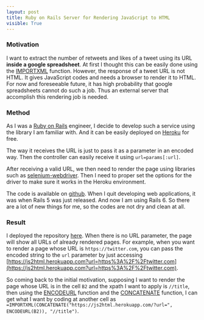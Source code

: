 ```yaml
---
layout: post
title: Ruby on Rails Server for Rendering JavaScript to HTML
visible: True
---
```


### Motivation
I want to extract the number of retweets and likes of a tweet using its URL **inside a google spreadsheet**.
At first I thought this can be easily done using the [IMPORTXML](https://support.google.com/docs/answer/3093342?hl=en) function.
However, the response of a tweet URL is not HTML.
It gives JavaScript codes and needs a browser to render it to HTML.
For now and foreseeable future,
it has high probability that google spreadsheets cannot do such a job.
Thus an external server that accomplish this rendering job is needed.

### Method
As I was a [Ruby on Rails](https://rubyonrails.org/) engineer, I decide to develop such a service using the library I am familiar with. And it can be easily deployed on [Heroku](https://www.heroku.com/) for free.

The way it receives the URL is just to pass it as a parameter in an encoded way.
Then the controller can easily receive it using `url=params[:url]`.

After receiving a valid URL, we then need to render the page using libraries such as [selenium-webdriver](https://github.com/SeleniumHQ/selenium/tree/master/rb).
Then I need to proper set the options for the driver to make sure it works in the Heroku environment.

The code is available on [github](https://github.com/zchenry/js2html).
When I quit developing web applications, it was when Rails 5 was just released.
And now I am using Rails 6.
So there are a lot of new things for me, so the codes are not dry and clean at all.

### Result
I deployed the repository [here](https://js2html.herokuapp.com/).
When there is no URL parameter,
the page will show all URLs of already rendered pages.
For example, when you want to render a page whose URL is `https://twitter.com`,
you can pass the encoded string to the `url` parameter by just accessing [https://js2html.herokuapp.com?url=https%3A%2F%2Ftwitter.com](https://js2html.herokuapp.com?url=https%3A%2F%2Ftwitter.com).

So coming back to the initial motivation,
supposing I want to render the page whose URL is in the cell `B2` and
the xpath I want to apply is `//title`,
then using the [ENCODEURL](https://support.google.com/docs/answer/9199778?hl=en&ref_topic=9199554) function and the [CONCATENATE](https://support.google.com/docs/answer/3094123?hl=en) function,
I can get what I want by coding at another cell as `=IMPORTXML(CONCATENATE("https://js2html.herokuapp.com/?url=", ENCODEURL(B2)), "//title")`.
